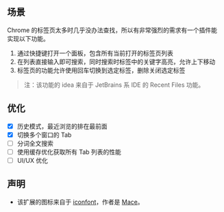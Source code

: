 ## 场景

Chrome 的标签页太多时几乎没办法查找，所以有非常强烈的需求有一个插件能实现以下功能。

1. 通过快捷键打开一个面板，包含所有当前打开的标签页列表
2. 在列表直接输入即可搜索，同时搜索时标签中的关键字高亮，允许上下移动
3. 标签页的功能允许使用回车切换到选定标签，删除关闭选定标签

> 注：该功能的 idea 来自于 JetBrains 系 IDE 的 Recent Files 功能。

## 优化

- [x] 历史模式，最近浏览的排在最前面
- [x] 切换多个窗口的 Tab
- [ ] 分词全文搜索
- [ ] 使用缓存优化获取所有 Tab 列表的性能
- [ ] UI/UX 优化

## 声明

- 该扩展的图标来自于 [iconfont](https://www.iconfont.cn/search/index?searchType=icon&q=tab)，作者是 [Mace](https://www.iconfont.cn/user/detail?spm=a313x.7781069.0.d214f71f6&uid=4223729)。
